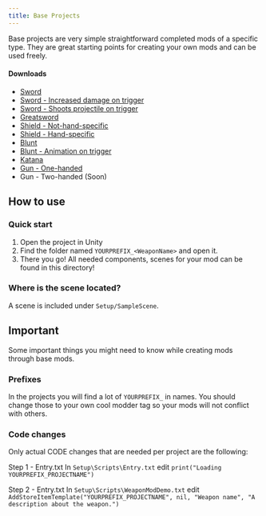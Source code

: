 ```yaml
---
title: Base Projects
---
```


Base projects are very simple straightforward completed mods of a specific type. They are great starting points for creating your own mods and can be used freely.

#### Downloads

* [Sword](https://github.com/unbelievableflavour/BattleTalentBaseProjects/raw/main/YOURPREFIX_Sword.zip)
* [Sword - Increased damage on trigger](https://github.com/unbelievableflavour/BattleTalentBaseProjects/raw/main/YOURPREFIX_SwordWithIncreasedDamageOnTrigger.zip)
* [Sword - Shoots projectile on trigger](https://github.com/unbelievableflavour/BattleTalentBaseProjects/raw/main/YOURPREFIX_SwordWithProjectile.zip)
* [Greatsword](https://github.com/unbelievableflavour/BattleTalentBaseProjects/raw/main/YOURPREFIX_Greatsword.zip)
* [Shield - Not-hand-specific](https://github.com/unbelievableflavour/BattleTalentBaseProjects/raw/main/YOURPREFIX_Shield.zip)
* [Shield - Hand-specific](https://github.com/unbelievableflavour/BattleTalentBaseProjects/raw/main/YOURPREFIX_ShieldHandSpecific.zip)
* [Blunt](https://github.com/unbelievableflavour/BattleTalentBaseProjects/raw/main/YOURPREFIX_Blunt.zip)
* [Blunt - Animation on trigger](https://github.com/unbelievableflavour/BattleTalentBaseProjects/raw/main/YOURPREFIX_AnimationOnTrigger.zip)
* [Katana](https://github.com/unbelievableflavour/BattleTalentBaseProjects/raw/main/YOURPREFIX_Katana.zip)
* [Gun - One-handed](https://github.com/unbelievableflavour/BattleTalentBaseProjects/raw/main/YOURPREFIX_Gun.zip)
* Gun - Two-handed (Soon)

## How to use

### Quick start

1. Open the project in Unity
2. Find the folder named `YOURPREFIX_<WeaponName>` and open it.
3. There you go! All needed components, scenes for your mod can be found in this directory!

### Where is the scene located?
A scene is included under `Setup/SampleScene`.

## Important
Some important things you might need to know while creating mods through base mods.

### Prefixes
In the projects you will find a lot of `YOURPREFIX_` in names. You should change those to your own cool modder tag so your mods will not conflict with others.

### Code changes
Only actual CODE changes that are needed per project are the following:

Step 1 - Entry.txt In `Setup\Scripts\Entry.txt` edit `print("Loading YOURPREFIX_PROJECTNAME")`

Step 2 - Entry.txt In `Setup\Scripts\WeaponModDemo.txt` edit `AddStoreItemTemplate("YOURPREFIX_PROJECTNAME", nil, "Weapon name", "A description about the weapon.")`
